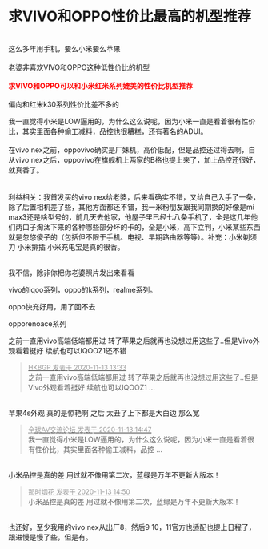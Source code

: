 # 求VIVO和OPPO性价比最高的机型推荐


<br />
这么多年用手机，要么小米要么苹果<br />
<br />
老婆非喜欢VIVO和OPPO这种低性价比的机型<br />
<br />
<strong><font color="Red">求VIVO和OPPO可以和小米红米系列媲美的性价比机型推荐</font></strong><br />
<br />
偏向和红米k30系列性价比差不多的

我一直觉得小米是LOW逼用的，为什么这么说呢，因为小米一直是看着很有性价比，其实里面各种偷工减料，品控也很糟糕，还有著名的ADUI。<br />
<br />
在vivo nex之前，oppovivo确实是厂妹机，高价低配，但是品控还过得去啊，自从vivo nex之后，oppovivo在旗舰机上两家的B格也提上来了，加上品控还很好，就真香了。<br />
<br />
<br />
利益相关：我首发买的vivo nex给老婆，后来看确实不错，又给自己入手了一条，除了后置相机差了些，其他方面都还不错，我一米粉朋友跟我同期换的好像是mi max3还是啥型号的，前几天去他家，他屋子里已经七八条手机了，全是这几年他们两口子淘汰下来的各种哪些部分坏的卡的，全是小米，高下立判，小米某些东西就是忽悠傻子的（包括但不限于手机、电视、早期路由器等等）。补充：小米剃须刀 小米排插 小米充电宝是真的很香。<br />
<br />


我不信，除非你把你老婆照片发出来看看

vivo的iqoo系列，oppo的k系列，realme系列。

oppo快充好用，用了回不去

opporenoace系列

之前一直用vivo高端低端都用过 转了苹果之后就再也没想过用这些了..但是Vivo外观看着挺好 续航也可以IQOOZ1还不错

<div class="quote"><blockquote><font size="2"><a href="https://www.hostloc.com/forum.php?mod=redirect&amp;goto=findpost&amp;pid=9448198&amp;ptid=766186" target="_blank"><font color="#999999">HKBGP 发表于 2020-11-13 13:33</font></a></font><br />
之前一直用vivo高端低端都用过 转了苹果之后就再也没想过用这些了..但是Vivo外观看着挺好 续航也可以IQOOZ1 ...</blockquote></div><br />
苹果4s外观 真的是惊艳啊 之后 太丑了上下都是大白边 那么宽<img src="static/image/smiley/yct/022.gif" smilieid="42" border="0" alt="" />

<div class="quote"><blockquote><font size="2"><a href="https://www.hostloc.com/forum.php?mod=redirect&amp;goto=findpost&amp;pid=9448538&amp;ptid=766186" target="_blank"><font color="#999999">全球AV交流论坛 发表于 2020-11-13 14:47</font></a></font><br />
我一直觉得小米是LOW逼用的，为什么这么说呢，因为小米一直是看着很有性价比，其实里面各种偷工减料，品控 ...</blockquote></div><br />
小米品控是真的差 用过就不像用第二次，蓝绿是万年不更新大版本！

<div class="quote"><blockquote><font size="2"><a href="https://www.hostloc.com/forum.php?mod=redirect&amp;goto=findpost&amp;pid=9448546&amp;ptid=766186" target="_blank"><font color="#999999">那时烟花 发表于 2020-11-13 14:50</font></a></font><br />
小米品控是真的差 用过就不像用第二次，蓝绿是万年不更新大版本！</blockquote></div><br />
也还好，至少我用的vivo nex从出厂8，然后9 10，11官方也适配也提上日程了，跟进慢是慢了些，但是有。
